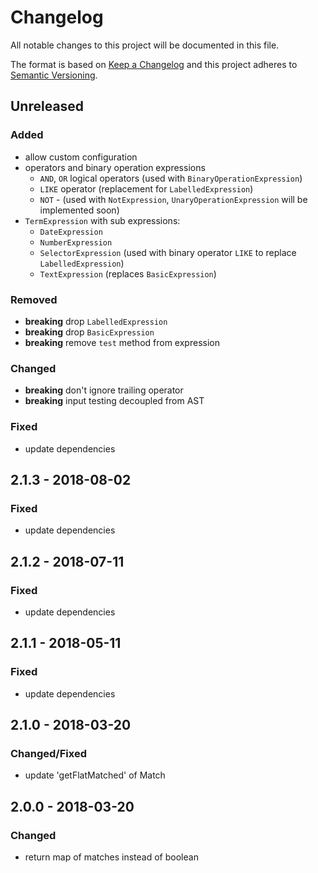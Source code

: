 # Changelog

All notable changes to this project will be documented in this file.

The format is based on [Keep a Changelog](http://keepachangelog.com/en/1.0.0/)
and this project adheres to [Semantic Versioning](http://semver.org/spec/v2.0.0.html).

## Unreleased

### Added

- allow custom configuration
- operators and binary operation expressions
  - `AND`, `OR` logical operators (used with `BinaryOperationExpression`)
  - `LIKE` operator (replacement for `LabelledExpression`)
  - `NOT` - (used with `NotExpression`, `UnaryOperationExpression` will be implemented soon)
- `TermExpression` with sub expressions:
  - `DateExpression`
  - `NumberExpression`
  - `SelectorExpression` (used with binary operator `LIKE` to replace `LabelledExpression`)
  - `TextExpression` (replaces `BasicExpression`)

### Removed

- **breaking** drop `LabelledExpression`
- **breaking** drop `BasicExpression`
- **breaking** remove `test` method from expression

### Changed

- **breaking** don't ignore trailing operator
- **breaking** input testing decoupled from AST

### Fixed

- update dependencies

## 2.1.3 - 2018-08-02
### Fixed
- update dependencies

## 2.1.2 - 2018-07-11
### Fixed
- update dependencies

## 2.1.1 - 2018-05-11
### Fixed
- update dependencies

## 2.1.0 - 2018-03-20
### Changed/Fixed
- update 'getFlatMatched' of Match 

## 2.0.0 - 2018-03-20
### Changed
- return map of matches instead of boolean
